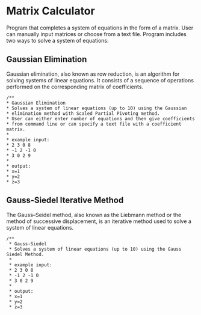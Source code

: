 # Matrix Calculator
 Program that completes a system of equations in the form of a matrix. User can manually input matrices or choose from a text file. Program includes two ways to solve a system of equations:
 
## Gaussian Elimination
Gaussian elimination, also known as row reduction, is an algorithm for solving systems of linear equations. It consists of a sequence of operations performed on the corresponding matrix of coefficients.
 ```
/**
 * Gaussian Elimination
 * Solves a system of linear equations (up to 10) using the Gaussian
 * elimination method with Scaled Partial Pivoting method.
 * User can either enter number of equations and then give coefficients
 * from command line or can specify a text file with a coefficient matrix.
 * 
 * example input:
 * 2 3 0 8
 * -1 2 -1 0
 * 3 0 2 9
 * 
 * output:
 * x=1
 * y=2
 * z=3
 ```
## Gauss-Siedel Iterative Method
The Gauss–Seidel method, also known as the Liebmann method or the method of successive displacement, is an iterative method used to solve a system of linear equations.

```
/**
 * Gauss-Siedel
 * Solves a system of linear equations (up to 10) using the Gauss Siedel Method.
 * 
 * example input:
 * 2 3 0 8
 * -1 2 -1 0
 * 3 0 2 9
 * 
 * output:
 * x=1
 * y=2
 * z=3
 ```
